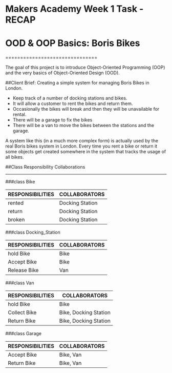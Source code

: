 Makers Academy Week 1 Task - RECAP
==================================

# OOD & OOP Basics: Boris Bikes
===============================

The goal of this project is to introduce Object-Oriented Programming (OOP) and the very basics of Object-Oriented Design (OOD).

##Client Brief:
Creating a simple system for managing Boris Bikes in London. 
- Keep track of a number of docking stations and bikes. 
- It will allow a customer to rent the bikes and return them. 
- Occasionally the bikes will break and then they will be unavailable for rental. 
- There will be a garage to fix the bikes 
- There will be a van to move the bikes between the stations and the garage.

A system like this (in a much more complex form) is actually used by the real Boris bikes system in London. Every time you rent a bike or return it some objects get created somewhere in the system that tracks the usage of all bikes.

##Class Responsibility Collaborations
*************************************

###class Bike

| RESPONSIBILITIES      | COLLABORATORS         |
|-----------------------|-----------------------|
| rented                | Docking Station       |
| return                | Docking Station       |
| broken                | Docking Station       |


###class Docking_Station

| RESPONSIBILITIES       | COLLABORATORS        |
|------------------------|----------------------|
| hold Bike              | Bike                 |
| Accept Bike            | Bike                 |
| Release Bike           | Van                  |


###class Van

| RESPONSIBILITIES       | COLLABORATORS        |
|------------------------|----------------------|
| hold Bike              | Bike                 |
| Collect Bike           | Bike, Docking Station|
| Return Bike            | Bike, Docking Station|

###class Garage

| RESPONSIBILITIES       | COLLABORATORS        |
|------------------------|----------------------|
| Accept  Bike           | Bike, Van            |
| Return Bike            | Bike, Van            | 